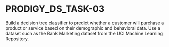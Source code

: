 # PRODIGY_DS_TASK-03

Build a decision tree classifier to predict whether a customer will purchase a product or service based on their demographic and behavioral data. Use a dataset such as the Bank Marketing dataset from the UCI Machine Learning Repository.
